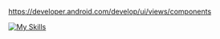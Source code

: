 https://developer.android.com/develop/ui/views/components


[![My Skills](https://skillicons.dev/icons?i=kotlin&perline=3)](https://skillicons.dev)

